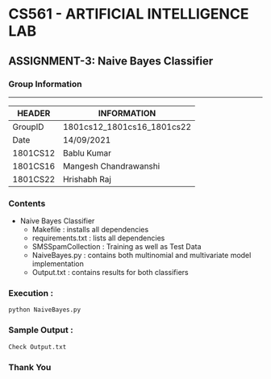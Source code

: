 
# CS561 - ARTIFICIAL INTELLIGENCE LAB  
## ASSIGNMENT-3: Naive Bayes Classifier  

### Group Information  
----------------------
|HEADER|INFORMATION|
|------|-----------|
|GroupID | 1801cs12_1801cs16_1801cs22 | 
|Date | 14/09/2021  |
|1801CS12 | Bablu Kumar  |
|1801CS16 | Mangesh Chandrawanshi|  
|1801CS22 | Hrishabh Raj  |
  
### Contents 

* Naive Bayes Classifier
	* Makefile : installs all dependencies
	* requirements.txt : lists all dependencies
	* SMSSpamCollection : Training as well as Test Data 
	* NaiveBayes.py : contains both multinomial and multivariate model implementation
	* Output.txt : contains results for both classifiers

### Execution :
```
python NaiveBayes.py
```

### Sample Output :

	Check Output.txt

### Thank You
